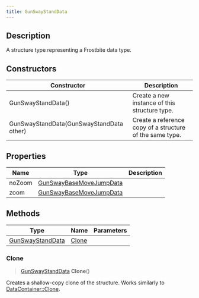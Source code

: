 ```yaml
---
title: GunSwayStandData
---
```

## Description

A structure type representing a Frostbite data type.

## Constructors

| Constructor                              | Description                                              |
| ---------------------------------------- | -------------------------------------------------------- |
| GunSwayStandData()                       | Create a new instance of this structure type.            |
| GunSwayStandData(GunSwayStandData other) | Create a reference copy of a structure of the same type. |

## Properties

| Name   | Type                                               | Description |
| ------ | -------------------------------------------------- | ----------- |
| noZoom | [GunSwayBaseMoveJumpData](/vext/ref/fb/gunswaybasemovejumpdata/) |             |
| zoom   | [GunSwayBaseMoveJumpData](/vext/ref/fb/gunswaybasemovejumpdata/) |             |

## Methods

| Type                                 | Name            | Parameters |
| ------------------------------------ | --------------- | ---------- |
| [GunSwayStandData](/vext/ref/fb/gunswaystanddata/) | [Clone](#clone) |            |

### Clone

> [GunSwayStandData](/vext/ref/fb/gunswaystanddata/) **Clone**()

Creates a shallow-copy clone of the structure. Works similarly to [DataContainer::Clone](/vext/ref/shared/class/datacontainer#clone).
